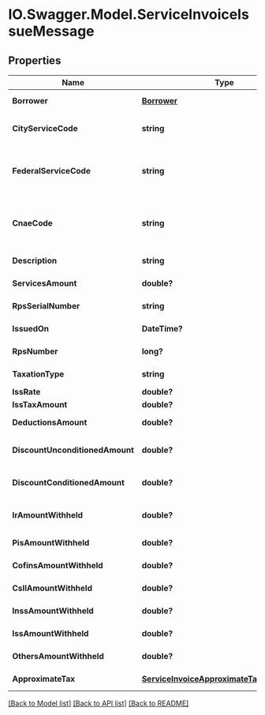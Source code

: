 # IO.Swagger.Model.ServiceInvoiceIssueMessage
## Properties

Name | Type | Description | Notes
------------ | ------------- | ------------- | -------------
**Borrower** | [**Borrower**](Borrower.md) | Tomador dos serviços | 
**CityServiceCode** | **string** | Código do serviço no municipio | 
**FederalServiceCode** | **string** | Código federal do servico (Item da lista de serviço LC 116) | [optional] 
**CnaeCode** | **string** | Código CNAE (somente quando necessario na cidade) | [optional] 
**Description** | **string** | Descrição dos serviços | 
**ServicesAmount** | **double?** | Valor do serviços | 
**RpsSerialNumber** | **string** | Número de Serie da RPS | [optional] 
**IssuedOn** | **DateTime?** | Data da emissão | [optional] 
**RpsNumber** | **long?** | Número da RPS | [optional] 
**TaxationType** | **string** | Tipo da tributação | [optional] 
**IssRate** | **double?** | Aliquota do ISS | [optional] 
**IssTaxAmount** | **double?** | Valor do ISS | [optional] 
**DeductionsAmount** | **double?** | Valor de deduções | [optional] 
**DiscountUnconditionedAmount** | **double?** | Valor do desconto incondicionado | [optional] 
**DiscountConditionedAmount** | **double?** | Valor do desconto condicionado | [optional] 
**IrAmountWithheld** | **double?** | Valor retido do Imposto de Renda (IR) | [optional] 
**PisAmountWithheld** | **double?** | Valor retido do PIS | [optional] 
**CofinsAmountWithheld** | **double?** | Valor retido do COFINS | [optional] 
**CsllAmountWithheld** | **double?** | Valor retido do CSLL | [optional] 
**InssAmountWithheld** | **double?** | Valor retido do INSS | [optional] 
**IssAmountWithheld** | **double?** | Valor retido do ISS | [optional] 
**OthersAmountWithheld** | **double?** | Valor de outras retenções | [optional] 
**ApproximateTax** | [**ServiceInvoiceApproximateTaxesResource**](ServiceInvoiceApproximateTaxesResource.md) | Tributos aproximados | [optional] 

[[Back to Model list]](../README.md#documentation-for-models) [[Back to API list]](../README.md#documentation-for-api-endpoints) [[Back to README]](../README.md)

